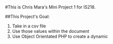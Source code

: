 #This is Chris Mara's Mini Project 1 for IS218.

##This Project's Goal:
1. Take in a csv file
2. Use those values within the document 
3. Use Object Orientated PHP to create a dynamic